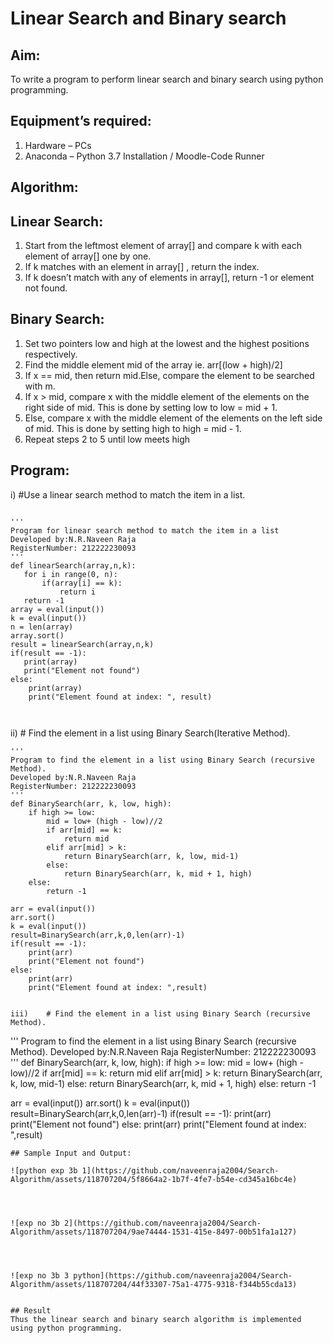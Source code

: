 # Linear Search and Binary search
## Aim:
To write a program to perform linear search and binary search using python programming.
## Equipment’s required:
1.	Hardware – PCs
2.	Anaconda – Python 3.7 Installation / Moodle-Code Runner
## Algorithm:
## Linear Search:
1.	Start from the leftmost element of array[] and compare k with each element of array[] one by one.
2.	If k matches with an element in array[] , return the index.
3.	If k doesn’t match with any of elements in array[], return -1 or element not found.
## Binary Search:
1.	Set two pointers low and high at the lowest and the highest positions respectively.
2.	Find the middle element mid of the array ie. arr[(low + high)/2]
3.	If x == mid, then return mid.Else, compare the element to be searched with m.
4.	If x > mid, compare x with the middle element of the elements on the right side of mid. This is done by setting low to low = mid + 1.
5.	Else, compare x with the middle element of the elements on the left side of mid. This is done by setting high to high = mid - 1.
6.	Repeat steps 2 to 5 until low meets high
## Program:
i)	#Use a linear search method to match the item in a list.
```

''' 
Program for linear search method to match the item in a list
Developed by:N.R.Naveen Raja
RegisterNumber: 212222230093
'''
def linearSearch(array,n,k):
   for i in range(0, n):
       if(array[i] == k):
           return i
   return -1      
array = eval(input())
k = eval(input())
n = len(array)
array.sort()
result = linearSearch(array,n,k)
if(result == -1):
   print(array)
   print("Element not found")
else:
    print(array)
    print("Element found at index: ", result)
   


```
ii)	# Find the element in a list using Binary Search(Iterative Method).
```
''' 
Program to find the element in a list using Binary Search (recursive Method).
Developed by:N.R.Naveen Raja
RegisterNumber: 212222230093
'''
def BinarySearch(arr, k, low, high):
    if high >= low:
        mid = low+ (high - low)//2
        if arr[mid] == k:
            return mid
        elif arr[mid] > k:
            return BinarySearch(arr, k, low, mid-1)
        else:
            return BinarySearch(arr, k, mid + 1, high)
    else:
        return -1
        
arr = eval(input())
arr.sort()
k = eval(input())
result=BinarySearch(arr,k,0,len(arr)-1)
if(result == -1):
    print(arr)
    print("Element not found")
else:
    print(arr)
    print("Element found at index: ",result)
       

iii)	# Find the element in a list using Binary Search (recursive Method).
```


''' 
Program to find the element in a list using Binary Search (recursive Method).
Developed by:N.R.Naveen Raja
RegisterNumber: 212222230093
'''
def BinarySearch(arr, k, low, high):
    if high >= low:
        mid = low+ (high - low)//2
        if arr[mid] == k:
            return mid
        elif arr[mid] > k:
            return BinarySearch(arr, k, low, mid-1)
        else:
            return BinarySearch(arr, k, mid + 1, high)
    else:
        return -1
        
arr = eval(input())
arr.sort()
k = eval(input())
result=BinarySearch(arr,k,0,len(arr)-1)
if(result == -1):
    print(arr)
    print("Element not found")
else:
    print(arr)
    print("Element found at index: ",result)
       


```
## Sample Input and Output:

![python exp 3b 1](https://github.com/naveenraja2004/Search-Algorithm/assets/118707204/5f8664a2-1b7f-4fe7-b54e-cd345a16bc4e)




![exp no 3b 2](https://github.com/naveenraja2004/Search-Algorithm/assets/118707204/9ae74444-1531-415e-8497-00b51fa1a127)




![exp no 3b 3 python](https://github.com/naveenraja2004/Search-Algorithm/assets/118707204/44f33307-75a1-4775-9318-f344b55cda13)


## Result
Thus the linear search and binary search algorithm is implemented using python programming.
